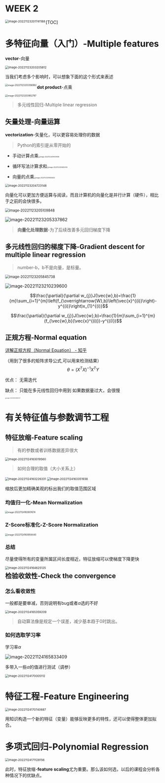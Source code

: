 # WEEK 2

<img align = "left" src="./assets/image-20221123201741188.png" alt="image-20221123201741188" style="zoom: 67%;" />






[TOC]
# 多特征向量（入门）-Multiple features

**vector**-向量

<img src="./assets/image-20221123203205812.png" alt="image-20221123203205812" style="zoom:67%;" />

当我们考虑多个影响时，可以想象下面的这个形式来表述

<img align="left" src="./assets/image-20221123203356992.png" alt="image-20221123203356992" style="zoom:50%;" />

**dot product**-点乘

<img src="./assets/image-20221123203902787.png" alt="image-20221123203902787" style="zoom: 50%;" />

> 多元线性回归-Multiple linear regression
## 矢量处理-向量运算

**vectorization**-矢量化，可以更容易处理你的数据

> Python的索引是从零开始的

- 手动计算点乘<img src="./assets/image-20221123204434599.png" alt="image-20221123204434599" style="zoom: 33%;" />

- 循环写法计算求和<img src="./assets/image-20221123204602412.png" alt="image-20221123204602412" style="zoom:33%;" />
- 向量的点乘<img src="./assets/image-20221123204659930.png" alt="image-20221123204659930" style="zoom:33%;" />

<img src="./assets/image-20221123204723148.png" alt="image-20221123204723148" style="zoom: 67%;" />

向量化可以更加方便运算与阅读，而且计算机的向量化是并行计算（硬件），相比于之前的会快很多。

<img src="./assets/image-20221123205109848.png" alt="image-20221123205109848" style="zoom:80%;" />

![image-20221123205337862](image-20221123205337862.png)

>**向量化处理数据**-为了后续改善多元回归梯度下降

## 多元线性回归的梯度下降-Gradient descent for multiple linear regression

>number-b，b不是向量，是标量。

<img src="./assets/image-20221123205845738.png" alt="image-20221123205845738" style="zoom:80%;" />



![image-20221123210239600](image-20221123210239600.png)


$$\frac{\partial}{\partial w_{j}}J(\vec{w},b)=\frac{1}{m}\sum_{i=1}^{m}\left(f_{\overrightarrow{W},b}\left(\vec{x}^{(i)}\right)-y^{(i)}\right)x_{1}^{(i)}$$

$$\frac{\partial}{\partial w_{j}}J(\vec{w},b)=\frac{1}{m}\sum_{i=1}^{m}(f_{\vec{w},b}(\vec{x}^{(i)})-y^{(i)})$$

## 正规方程-**Normal equation**

 [详解正规方程（Normal Equation） - 知乎 ](https://zhuanlan.zhihu.com/p/60719445)

（用到了很多的矩阵求导公式,可以用来检测结果）
$$\theta=(X^TX)^{-1}X^TY$$

优点： 
无需迭代

缺点：
只能在多元线性回归中用到
如果数据量过大，会很慢

 <img align="middle" src="./assets/image-20221123210655127.png" alt="image-20221123210655127" style="zoom:25%;" />

# 有关特征值与参数调节工程

## 特征放缩-Feature scaling

>  有的参数或者训练数据差异很大

<img src="./assets/image-20221124163019560.png" alt="image-20221124163019560" style="zoom:67%;" />

>如何合理的取值（大小关系上）

<img src="./assets/image-20221124163226331.png" alt="image-20221124163226331" style="zoom:67%;" />

<img src="./assets/image-20221124163351938.png" alt="image-20221124163351938" style="zoom:67%;" />

缩放后更加精确美观的标出我们的取值范围区域

### 均值归一化-**Mean Normalization**

<img src="./assets/image-20221124163801674.png" alt="image-20221124163801674" style="zoom:50%;" />


### Z-Score标准化-**Z-Score Normalization**

<img src="./assets/image-20221124163954440.png" alt="image-20221124163954440" style="zoom:50%;" />

### 总结
尽量使得所有的变量所属区间长度相近，特征放缩可以使梯度下降更快

<img align="left" src="./assets/image-20221124164625125.png" alt="image-20221124164625125" style="zoom:67%;" />

## 检验收敛性-Check the convergence

### 怎么看收敛性

一般都是要单减，否则说明有bug或者$\alpha$选的不好

<img src="./assets/image-20221124165359209.png" alt="image-20221124165359209" style="zoom:67%;" />

> 自动算法像是规定一个误差，减少基本趋于0时跳出。

### 如何选取学习率


学习率$\alpha$

![image-20221124165833409](image-20221124165833409.png)

多带入一些$\alpha$的值进行测试（调参）

<img src="./assets/image-20221124170005112.png" alt="image-20221124170005112" style="zoom:67%;" />

# 特征工程-Feature Engineering

<img src="./assets/image-20221124170740687.png" alt="image-20221124170740687" style="zoom:67%;" />

用知识构造一个新的特征（变量）能够反映更多的特性，还可以使得整体更加拟合。

# 多项式回归-Polynomial Regression

<img src="./assets/image-20221124171128156.png" alt="image-20221124171128156" style="zoom:67%;" />

此时，特征放缩-**feature scaling**尤为重要。那么该如何选，以后的课程会分析各种情况下的优缺点。
